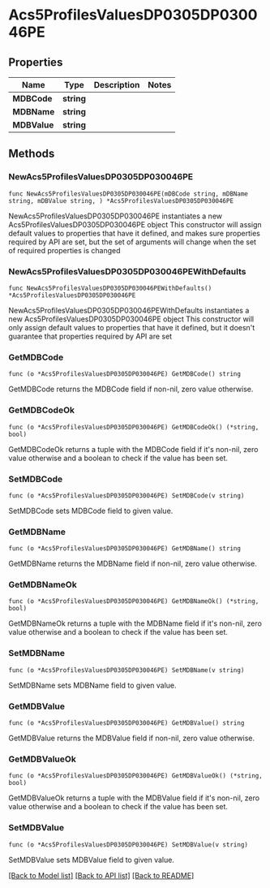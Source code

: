 # Acs5ProfilesValuesDP0305DP030046PE

## Properties

Name | Type | Description | Notes
------------ | ------------- | ------------- | -------------
**MDBCode** | **string** |  | 
**MDBName** | **string** |  | 
**MDBValue** | **string** |  | 

## Methods

### NewAcs5ProfilesValuesDP0305DP030046PE

`func NewAcs5ProfilesValuesDP0305DP030046PE(mDBCode string, mDBName string, mDBValue string, ) *Acs5ProfilesValuesDP0305DP030046PE`

NewAcs5ProfilesValuesDP0305DP030046PE instantiates a new Acs5ProfilesValuesDP0305DP030046PE object
This constructor will assign default values to properties that have it defined,
and makes sure properties required by API are set, but the set of arguments
will change when the set of required properties is changed

### NewAcs5ProfilesValuesDP0305DP030046PEWithDefaults

`func NewAcs5ProfilesValuesDP0305DP030046PEWithDefaults() *Acs5ProfilesValuesDP0305DP030046PE`

NewAcs5ProfilesValuesDP0305DP030046PEWithDefaults instantiates a new Acs5ProfilesValuesDP0305DP030046PE object
This constructor will only assign default values to properties that have it defined,
but it doesn't guarantee that properties required by API are set

### GetMDBCode

`func (o *Acs5ProfilesValuesDP0305DP030046PE) GetMDBCode() string`

GetMDBCode returns the MDBCode field if non-nil, zero value otherwise.

### GetMDBCodeOk

`func (o *Acs5ProfilesValuesDP0305DP030046PE) GetMDBCodeOk() (*string, bool)`

GetMDBCodeOk returns a tuple with the MDBCode field if it's non-nil, zero value otherwise
and a boolean to check if the value has been set.

### SetMDBCode

`func (o *Acs5ProfilesValuesDP0305DP030046PE) SetMDBCode(v string)`

SetMDBCode sets MDBCode field to given value.


### GetMDBName

`func (o *Acs5ProfilesValuesDP0305DP030046PE) GetMDBName() string`

GetMDBName returns the MDBName field if non-nil, zero value otherwise.

### GetMDBNameOk

`func (o *Acs5ProfilesValuesDP0305DP030046PE) GetMDBNameOk() (*string, bool)`

GetMDBNameOk returns a tuple with the MDBName field if it's non-nil, zero value otherwise
and a boolean to check if the value has been set.

### SetMDBName

`func (o *Acs5ProfilesValuesDP0305DP030046PE) SetMDBName(v string)`

SetMDBName sets MDBName field to given value.


### GetMDBValue

`func (o *Acs5ProfilesValuesDP0305DP030046PE) GetMDBValue() string`

GetMDBValue returns the MDBValue field if non-nil, zero value otherwise.

### GetMDBValueOk

`func (o *Acs5ProfilesValuesDP0305DP030046PE) GetMDBValueOk() (*string, bool)`

GetMDBValueOk returns a tuple with the MDBValue field if it's non-nil, zero value otherwise
and a boolean to check if the value has been set.

### SetMDBValue

`func (o *Acs5ProfilesValuesDP0305DP030046PE) SetMDBValue(v string)`

SetMDBValue sets MDBValue field to given value.



[[Back to Model list]](../README.md#documentation-for-models) [[Back to API list]](../README.md#documentation-for-api-endpoints) [[Back to README]](../README.md)


